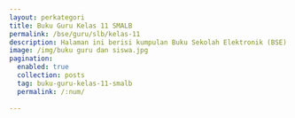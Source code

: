 ```yaml
---
layout: perkategori
title: Buku Guru Kelas 11 SMALB
permalink: /bse/guru/slb/kelas-11
description: Halaman ini berisi kumpulan Buku Sekolah Elektronik (BSE) Buku Guru Satuan Pendidikan SMALB Kelas 11.
image: /img/buku guru dan siswa.jpg
pagination: 
  enabled: true
  collection: posts
  tag: buku-guru-kelas-11-smalb
  permalink: /:num/
  
---
```


